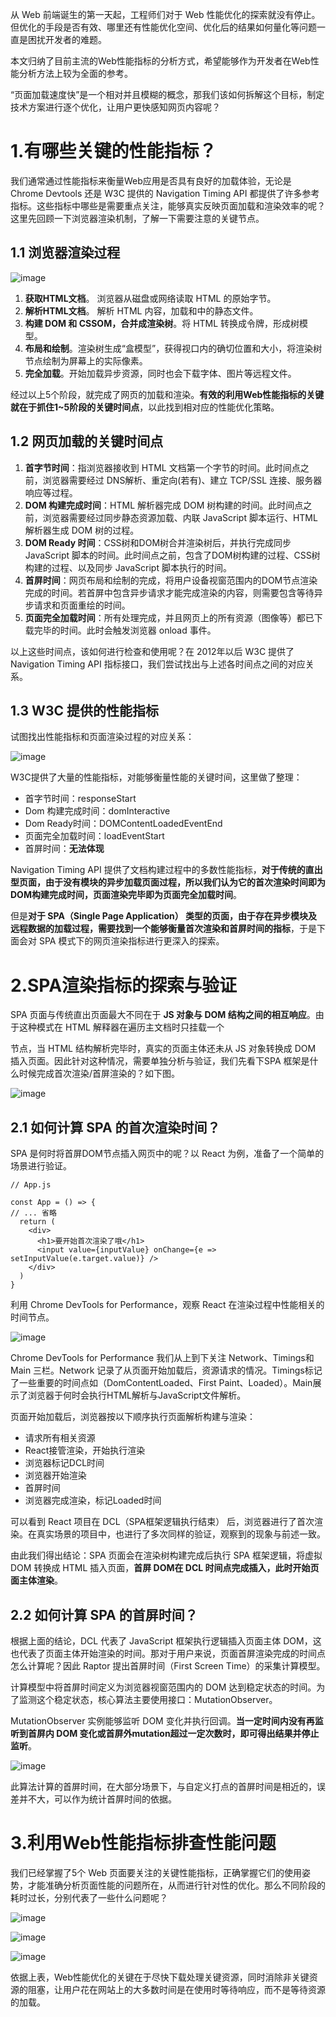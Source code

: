 从 Web 前端诞生的第一天起，工程师们对于 Web 性能优化的探索就没有停止。但优化的手段是否有效、哪里还有性能优化空间、优化后的结果如何量化等问题一直是困扰开发者的难题。

本文归纳了目前主流的Web性能指标的分析方式，希望能够作为开发者在Web性能分析方法上较为全面的参考。

“页面加载速度快”是一个相对并且模糊的概念，那我们该如何拆解这个目标，制定技术方案进行逐个优化，让用户更快感知网页内容呢？

# 1.有哪些关键的性能指标？
我们通常通过性能指标来衡量Web应用是否具有良好的加载体验，无论是 Chrome Devtools 还是 W3C 提供的 Navigation Timing API 都提供了许多参考指标。这些指标中哪些是需要重点关注，能够真实反映页面加载和渲染效率的呢？这里先回顾一下浏览器渲染机制，了解一下需要注意的关键节点。

## 1.1 浏览器渲染过程
![image](https://user-images.githubusercontent.com/42236890/230043365-e6c883f6-61af-4e87-aa20-8ae082d58f05.png)

1. **获取HTML文档**。 浏览器从磁盘或网络读取 HTML 的原始字节。
2. **解析HTML文档**。 解析 HTML 内容，加载<head>和<body>中的静态文件。
3. **构建 DOM 和 CSSOM，合并成渲染树**。将 HTML 转换成令牌，形成树模型。
4. **布局和绘制**。渲染树生成“盒模型”，获得视口内的确切位置和大小，将渲染树节点绘制为屏幕上的实际像素。
5. **完全加载**。开始加载异步资源，同时也会下载字体、图片等远程文件。
  
经过以上5个阶段，就完成了网页的加载和渲染。**有效的利用Web性能指标的关键就在于抓住1~5阶段的关键时间点**，以此找到相对应的性能优化策略。
  
## 1.2 网页加载的关键时间点
1. **首字节时间**：指浏览器接收到 HTML 文档第一个字节的时间。此时间点之前，浏览器需要经过 DNS解析、重定向(若有)、建立 TCP/SSL 连接、服务器响应等过程。
2. **DOM 构建完成时间**：HTML 解析器完成 DOM 树构建的时间。此时间点之前，浏览器需要经过同步静态资源加载、内联 JavaScript 脚本运行、HTML 解析器生成 DOM 树的过程。
3. **DOM Ready 时间**：CSS树和DOM树合并渲染树后，并执行完成同步 JavaScript 脚本的时间。此时间点之前，包含了DOM树构建的过程、CSS树构建的过程、以及同步 JavaScript 脚本执行的时间。
4. **首屏时间**：网页布局和绘制的完成，将用户设备视窗范围内的DOM节点渲染完成的时间。若首屏中包含异步请求才能完成渲染的内容，则需要包含等待异步请求和页面重绘的时间。
5. **页面完全加载时间**：所有处理完成，并且网页上的所有资源（图像等）都已下载完毕的时间。此时会触发浏览器 onload 事件。

以上这些时间点，该如何进行检查和使用呢？在 2012年以后 W3C 提供了 Navigation Timing API 指标接口，我们尝试找出与上述各时间点之间的对应关系。
  
## 1.3 W3C 提供的性能指标
试图找出性能指标和页面渲染过程的对应关系：

![image](https://user-images.githubusercontent.com/42236890/230045861-7419a7c8-087e-4b90-9d59-63fe645d49a9.png)

W3C提供了大量的性能指标，对能够衡量性能的关键时间，这里做了整理：
- 首字节时间：responseStart
- Dom 构建完成时间：domInteractive
- Dom Ready时间：DOMContentLoadedEventEnd
- 页面完全加载时间：loadEventStart
- 首屏时间：**无法体现**

Navigation Timing API 提供了文档构建过程中的多数性能指标，**对于传统的直出型页面，由于没有模块的异步加载页面过程，所以我们认为它的首次渲染时间即为DOM构建完成时间，页面渲染完毕即为页面完全加载时间**。

但是**对于 SPA（Single Page Application） 类型的页面，由于存在异步模块及远程数据的加载过程，需要找到一个能够衡量首次渲染和首屏时间的指标**，于是下面会对 SPA 模式下的网页渲染指标进行更深入的探索。

# 2.SPA渲染指标的探索与验证
SPA 页面与传统直出页面最大不同在于 **JS 对象与 DOM 结构之间的相互响应**。由于这种模式在 HTML 解释器在遍历主文档时只挂载一个<div id="app"> 节点，当 HTML 结构解析完毕时，真实的页面主体还未从 JS 对象转换成 DOM 插入页面。因此针对这种情况，需要单独分析与验证，我们先看下SPA 框架是什么时候完成首次渲染/首屏渲染的？如下图。

![image](https://user-images.githubusercontent.com/42236890/230046633-49f11e2d-2d11-4d6f-96a6-1b8a8e768d86.png)

## 2.1 如何计算 SPA 的首次渲染时间？
SPA 是何时将首屏DOM节点插入网页中的呢？以 React 为例，准备了一个简单的场景进行验证。
```
// App.js

const App = () => {
// ... 省略
  return (
    <div>
      <h1>要开始首次渲染了哦</h1>
      <input value={inputValue} onChange={e => setInputValue(e.target.value)} />
    </div>
  )
}
```
利用 Chrome DevTools for Performance，观察 React 在渲染过程中性能相关的时间节点。

![image](https://user-images.githubusercontent.com/42236890/230046969-e2931a34-5359-4deb-9424-b2f92bb3692e.png)

Chrome DevTools for Performance 我们从上到下关注 Network、Timings和Main 三栏。Network 记录了从页面开始加载后，资源请求的情况。Timings标记了一些重要的时间点如（DomContentLoaded、First Paint、Loaded）。Main展示了浏览器于何时会执行HTML解析与JavaScript文件解析。

页面开始加载后，浏览器按以下顺序执行页面解析构建与渲染：
- 请求所有相关资源
- React接管渲染，开始执行渲染
- 浏览器标记DCL时间
- 浏览器开始渲染
- 首屏时间
- 浏览器完成渲染，标记Loaded时间

可以看到 React 项目在 DCL（SPA框架逻辑执行结束） 后，浏览器进行了首次渲染。在真实场景的项目中，也进行了多次同样的验证，观察到的现象与前述一致。

由此我们得出结论：SPA 页面会在渲染树构建完成后执行 SPA 框架逻辑，将虚拟 DOM 转换成 HTML 插入页面，**首屏 DOM在 DCL 时间点完成插入，此时开始页面主体渲染**。
  
## 2.2 如何计算 SPA 的首屏时间？
根据上面的结论，DCL 代表了 JavaScript 框架执行逻辑插入页面主体 DOM，这也代表了页面主体开始渲染的时间。那对于用户来说，页面首屏渲染完成的时间点怎么计算呢？因此 Raptor 提出首屏时间（First Screen Time）的采集计算模型。

计算模型中将首屏时间定义为浏览器视窗范围内的 DOM 达到稳定状态的时间。为了监测这个稳定状态，核心算法主要使用接口：MutationObserver。

MutationObserver 实例能够监听 DOM 变化并执行回调。**当一定时间内没有再监听到首屏内 DOM 变化或首屏外mutation超过一定次数时，即可得出结果并停止监听**。

![image](https://user-images.githubusercontent.com/42236890/230048356-cabad3ed-c48b-4059-bbca-5b0d6dc66244.png)

此算法计算的首屏时间，在大部分场景下，与自定义打点的首屏时间是相近的，误差并不大，可以作为统计首屏时间的依据。

# 3.利用Web性能指标排查性能问题
我们已经掌握了5个 Web 页面要关注的关键性能指标，正确掌握它们的使用姿势，才能准确分析页面性能的问题所在，从而进行针对性的优化。那么不同阶段的耗时过长，分别代表了一些什么问题呢？

![image](https://user-images.githubusercontent.com/42236890/230048822-7f2da134-7bcf-421f-9c89-092218306663.png)

![image](https://user-images.githubusercontent.com/42236890/230049019-2954715b-bff7-4731-9a51-be1b84f640b5.png)

![image](https://user-images.githubusercontent.com/42236890/230049082-1c409635-63b5-4fa2-abd4-09cb4dc007e6.png)

依据上表，Web性能优化的关键在于尽快下载处理关键资源，同时消除非关键资源的阻塞，让用户花在网站上的大多数时间是在使用时等待响应，而不是等待资源的加载。
